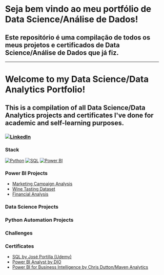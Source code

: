 # Seja bem vindo ao meu portfólio de Data Science/Análise de Dados!

## Este repositório é uma compilação de todos os meus projetos e certificados de Data Science/Análise de Dados que já fiz.


______________________________________________________________________________________________________


# Welcome to my Data Science/Data Analytics Portfolio!

## This is a compilation of all Data Science/Data Analytics projects and certificates I've done for academic and self-learning purposes.


### [![LinkedIn](https://img.shields.io/badge/linkedin-grey?style=for-the-badge&logo=linkedin)](https://www.linkedin.com/in/lucas-kotowski/)

### Stack
[![Python](https://img.shields.io/badge/python-grey?style=for-the-badge&logo=python)]([https://github.com/lucas.kotowski](https://github.com/lucaskotowski/data-science-portfolio))
[![SQL](https://img.shields.io/badge/sql-grey?style=for-the-badge&logo=mysql)]([https://github.com/lucas.kotowski](https://github.com/lucaskotowski/data-science-portfolio))
[![Power BI](https://img.shields.io/badge/power-bi-grey?style=for-the-badge&logo=powerbi)]([https://github.com/lucas.kotowski](https://github.com/lucaskotowski/data-science-portfolio))

### Power BI Projects
- [Marketing Campaign Analysis](https://github.com/lucaskotowski/data-science-portfolio/tree/main/power-bi/marketing-analysis)
- [Wine Tasting Dataset](https://github.com/lucaskotowski/data-science-portfolio/tree/main/power-bi/wine-tasting)
- [Financial Analysis](https://github.com/lucaskotowski/data-science-portfolio/tree/main/power-bi/financial-analysis)

### Data Science Projects
<links go here>

### Python Automation Projects
<links go here>

### Challenges
<links go here>

### Certificates
- [SQL by José Portilla (Udemy)](https://github.com/lucaskotowski/data-science-portfolio/blob/main/certificates/Certificado%20PostgreSQL.pdf)
- [Power BI Analyst by DIO](https://github.com/lucaskotowski/data-science-portfolio/blob/main/certificates/DIO.pdf)
- [Power BI for Business Intelligence by Chris Dutton/Maven Analytics](https://github.com/lucaskotowski/data-science-portfolio/blob/main/certificates/UC-ceec944b-8906-48a1-a559-8fe3f6416698.pdf)
